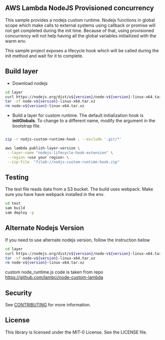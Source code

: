 ## AWS Lambda NodeJS Provisioned concurrency

This sample provides a nodejs custom runtime. Nodejs functions in global scope which make calls to external systems using callback or promise will not get completed during the init time. Because of that, using provisioned concurrency will not help having all the global variables initiailized with the warm env.

This sample project exposes a lifecycle hook which will be called during the init method and wait for it to complete.

## Build layer

- Download nodejs
```bash
cd layer
curl https://nodejs.org/dist/v${version}/node-v${version}-linux-x64.tar.xz --output node-v${version}-linux-x64.tar.xz
tar -xf node-v${version}-linux-x64.tar.xz
rm node-v${version}-linux-x64.tar.xz

```

- Build a layer for custom runtime. The default initialization hook is <b>initGlobals</b>. 
To change to a different name, modify the argument in the bootstrap file.

```bash

zip -r nodjs-custom-runtime-hook . --exclude '.git/*'

aws lambda publish-layer-version \
 --layer-name "nodejs-lifecycle-hook-extension" \
 --region <use your region> \
 --zip-file  "fileb://nodjs-custom-runtime-hook.zip"

```

## Testing

The test file reads data from a S3 bucket. The build uses webpack. Make sure you have have webpack installed in the env.

```bash
cd test
sam build
sam deploy -g
```


## Alternate Nodejs Version

If you need to use alternate nodejs version, follow the instruction below

```bash
cd layer
curl https://nodejs.org/dist/v${version}/node-v${version}-linux-x64.tar.xz --output node-v${version}-linux-x64.tar.xz
tar -xf node-v${version}-linux-x64.tar.xz
rm node-v${version}-linux-x64.tar.xz

```

custom node_runtime.js code is taken from repo https://github.com/lambci/node-custom-lambda

## Security

See [CONTRIBUTING](CONTRIBUTING.md#security-issue-notifications) for more information.

## License

This library is licensed under the MIT-0 License. See the LICENSE file.

